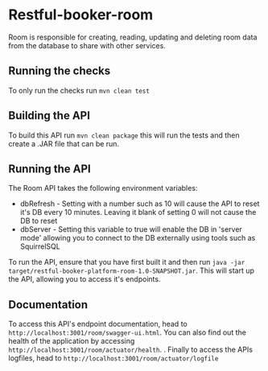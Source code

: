 # Restful-booker-room

Room is responsible for creating, reading, updating and deleting room data from the database to share with other services.

## Running the checks

To only run the checks run ```mvn clean test```

## Building the API

To build this API run ```mvn clean package``` this will run the tests and then create a .JAR file that can be run.

## Running the API

The Room API takes the following environment variables:

* dbRefresh - Setting with a number such as 10 will cause the API to reset it's DB every 10 minutes. Leaving it blank of setting 0 will not cause the DB to reset
* dbServer - Setting this variable to true will enable the DB in 'server mode' allowing you to connect to the DB externally using tools such as SquirrelSQL  

To run the API, ensure that you have first built it and then run ```java -jar target/restful-booker-platform-room-1.0-SNAPSHOT.jar```. This will start up the API, allowing you to access it's endpoints.

## Documentation

To access this API's endpoint documentation, head to ```http://localhost:3001/room/swagger-ui.html```. You can also find out the health of the application by accessing ```http://localhost:3001/room/actuator/health```. . Finally to access the APIs logfiles, head to ```http://localhost:3001/room/actuator/logfile```

